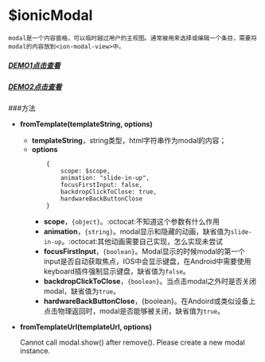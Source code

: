 # $ionicModal

    modal是一个内容窗格，可以临时越过用户的主视图。通常被用来选择或编辑一个条目，需要将modal的内容放到<ion-modal-view>中。
    
##### [DEMO1点击查看](http://xinhualufang-org.github.io/ionic/Components-Modal/demo1.html)

##### [DEMO2点击查看](http://xinhualufang-org.github.io/ionic/Components-Modal/demo2.html)

###方法

* **fromTemplate(templateString, options)**
    * **templateString**，string类型，html字符串作为modal的内容；
    * **options**
        ```
            {
                scope: $scope,
                animation: "slide-in-up",
                focusFirstInput: false,
                backdropClickToClose: true,
                hardwareBackButtonClose
            }
        ```
        * **scope**，`{object}`。:octocat:不知道这个参数有什么作用
        * **animation**，`{string}`。modal显示和隐藏的动画，缺省值为`slide-in-up`。:octocat:其他动画需要自己实现，怎么实现未尝试
        * **focusFirstInput**，`{boolean}`。Modal显示的时候modal的第一个input是否自动获取焦点，IOS中会显示键盘，在Android中需要使用keyboard插件强制显示键盘，缺省值为`false`。
        * **backdropClickToClose**，`{boolean}`。当点击modal之外时是否关闭modal，缺省值为`true`。
        * **hardwareBackButtonClose**，{boolean}。在Andoird或类似设备上点击物理返回时，modal是否能够被关闭，缺省值为`true`。
    
* **fromTemplateUrl(templateUrl, options)**


    Cannot call modal.show() after remove(). Please create a new modal instance.
